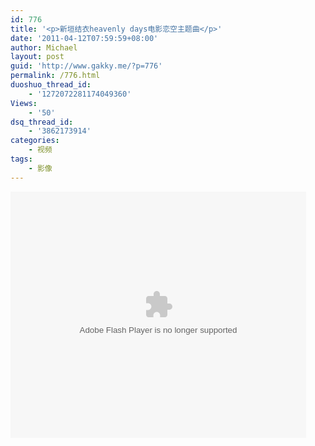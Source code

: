 ```yaml
---
id: 776
title: '<p>新垣结衣heavenly days电影恋空主题曲</p>'
date: '2011-04-12T07:59:59+08:00'
author: Michael
layout: post
guid: 'http://www.gakky.me/?p=776'
permalink: /776.html
duoshuo_thread_id:
    - '1272072281174049360'
Views:
    - '50'
dsq_thread_id:
    - '3862173914'
categories:
    - 视频
tags:
    - 影像
---
```


<object height="394" width="473"><param name="allowscriptaccess" value="sameDomain"></param><param name="wmode" value="transparent"></param><param name="movie" value="http://player.youku.com/player.php/sid/XMTQwNzA1ODA=/v.swf"></param><param name="allowfullscreen" value="true"></param><embed allowfullscreen="true" allowscriptaccess="sameDomain" height="394" src="http://player.youku.com/player.php/sid/XMTQwNzA1ODA=/v.swf" type="application/x-shockwave-flash" width="473" wmode="transparent"></embed></object>